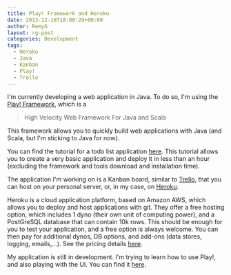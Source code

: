 ```yaml
---
title: Play! Framework and Heroku
date: 2013-12-18T18:00:29+00:00
author: RemyG
layout: rg-post
categories: Development
tags:
  - Heroku
  - Java
  - Kanban
  - Play!
  - Trello
---
```


I'm currently developing a web application in Java. To do so, I'm using the <a href="http://www.playframework.com/">Play! Framework</a>, which is a
> High Velocity Web Framework For Java and Scala

This framework allows you to quickly build web applications with Java (and Scala, but I'm sticking to Java for now).

<!--more-->

You can find the tutorial for a todo list application [here](http://www.playframework.com/documentation/2.2.x/JavaTodoList). This tutorial allows you to create a very basic application and deploy it in less than an hour (excluding the framework and tools download and installation time).

The application I'm working on is a Kanban board, similar to [Trello](https://trello.com/), that you can host on your personal server, or, in my case, on [Heroku](https://www.heroku.com).

Heroku is a cloud application platform, based on Amazon AWS, which allows you to deploy and host applications with git. They offer a free hosting option, which includes 1 dyno (their own unit of computing power), and a PostGreSQL database that can contain 10k rows. This should be enough for you to test your application, and a free option is always welcome. You can then pay for additional dynos, DB options, and add-ons (data stores, logging, emails,...). See the pricing details [here](https://www.heroku.com/pricing).

My application is still in development. I'm trying to learn how to use Play!, and also playing with the UI. You can find it [here](http://stark-citadel-5916.herokuapp.com/).
